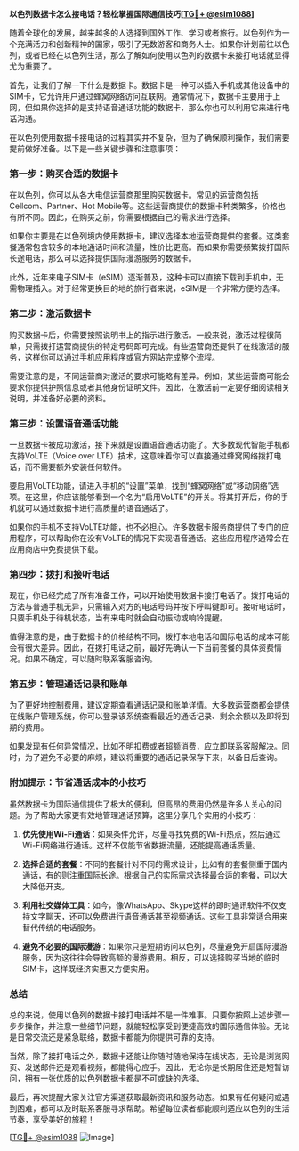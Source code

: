 **以色列数据卡怎么接电话？轻松掌握国际通信技巧[[TG💪+ @esim1088](https://t.me/s/esim1088)]**

随着全球化的发展，越来越多的人选择到国外工作、学习或者旅行。以色列作为一个充满活力和创新精神的国家，吸引了无数游客和商务人士。如果你计划前往以色列，或者已经在以色列生活，那么了解如何使用以色列的数据卡来接打电话就显得尤为重要了。

首先，让我们了解一下什么是数据卡。数据卡是一种可以插入手机或其他设备中的SIM卡，它允许用户通过蜂窝网络访问互联网。通常情况下，数据卡主要用于上网，但如果你选择的是支持语音通话功能的数据卡，那么你也可以利用它来进行电话沟通。

在以色列使用数据卡接电话的过程其实并不复杂，但为了确保顺利操作，我们需要提前做好准备。以下是一些关键步骤和注意事项：

### **第一步：购买合适的数据卡**
在以色列，你可以从各大电信运营商那里购买数据卡。常见的运营商包括Cellcom、Partner、Hot Mobile等。这些运营商提供的数据卡种类繁多，价格也有所不同。因此，在购买之前，你需要根据自己的需求进行选择。

如果你主要是在以色列境内使用数据卡，建议选择本地运营商提供的套餐。这类套餐通常包含较多的本地通话时间和流量，性价比更高。而如果你需要频繁拨打国际长途电话，那么可以选择提供国际漫游服务的数据卡。

此外，近年来电子SIM卡（eSIM）逐渐普及，这种卡可以直接下载到手机中，无需物理插入。对于经常更换目的地的旅行者来说，eSIM是一个非常方便的选择。

### **第二步：激活数据卡**
购买数据卡后，你需要按照说明书上的指示进行激活。一般来说，激活过程很简单，只需拨打运营商提供的特定号码即可完成。有些运营商还提供了在线激活的服务，这样你可以通过手机应用程序或官方网站完成整个流程。

需要注意的是，不同运营商对激活的要求可能略有差异。例如，某些运营商可能会要求你提供护照信息或者其他身份证明文件。因此，在激活前一定要仔细阅读相关说明，并准备好必要的资料。

### **第三步：设置语音通话功能**
一旦数据卡被成功激活，接下来就是设置语音通话功能了。大多数现代智能手机都支持VoLTE（Voice over LTE）技术，这意味着你可以直接通过蜂窝网络拨打电话，而不需要额外安装任何软件。

要启用VoLTE功能，请进入手机的“设置”菜单，找到“蜂窝网络”或“移动网络”选项。在这里，你应该能够看到一个名为“启用VoLTE”的开关。将其打开后，你的手机就可以通过数据卡进行高质量的语音通话了。

如果你的手机不支持VoLTE功能，也不必担心。许多数据卡服务商提供了专门的应用程序，可以帮助你在没有VoLTE的情况下实现语音通话。这些应用程序通常会在应用商店中免费提供下载。

### **第四步：拨打和接听电话**
现在，你已经完成了所有准备工作，可以开始使用数据卡接打电话了。拨打电话的方法与普通手机无异，只需输入对方的电话号码并按下呼叫键即可。接听电话时，只要手机处于待机状态，当有来电时就会自动振动或响铃提醒。

值得注意的是，由于数据卡的价格结构不同，拨打本地电话和国际电话的成本可能会有很大差异。因此，在拨打电话之前，最好先确认一下当前套餐的具体资费情况。如果不确定，可以随时联系客服咨询。

### **第五步：管理通话记录和账单**
为了更好地控制费用，建议定期查看通话记录和账单详情。大多数运营商都会提供在线账户管理系统，你可以登录该系统查看最近的通话记录、剩余余额以及即将到期的费用。

如果发现有任何异常情况，比如不明扣费或者超额消费，应立即联系客服解决。同时，为了避免不必要的麻烦，建议将重要的通话记录保存下来，以备日后查询。

### **附加提示：节省通话成本的小技巧**
虽然数据卡为国际通信提供了极大的便利，但高昂的费用仍然是许多人关心的问题。为了帮助大家更有效地管理通话预算，这里分享几个实用的小技巧：

1. **优先使用Wi-Fi通话**：如果条件允许，尽量寻找免费的Wi-Fi热点，然后通过Wi-Fi网络进行通话。这样不仅能节省数据流量，还能提高通话质量。
   
2. **选择合适的套餐**：不同的套餐针对不同的需求设计，比如有的套餐侧重于国内通话，有的则注重国际长途。根据自己的实际需求选择最合适的套餐，可以大大降低开支。

3. **利用社交媒体工具**：如今，像WhatsApp、Skype这样的即时通讯软件不仅支持文字聊天，还可以免费进行语音通话甚至视频通话。这些工具非常适合用来替代传统的电话服务。

4. **避免不必要的国际漫游**：如果你只是短期访问以色列，尽量避免开启国际漫游服务，因为这往往会导致高额的漫游费用。相反，可以选择购买当地的临时SIM卡，这样既经济实惠又方便实用。

### **总结**
总的来说，使用以色列的数据卡接打电话并不是一件难事。只要你按照上述步骤一步步操作，并注意一些细节问题，就能轻松享受到便捷高效的国际通信体验。无论是日常交流还是紧急联络，数据卡都能为你提供可靠的支持。

当然，除了接打电话之外，数据卡还能让你随时随地保持在线状态，无论是浏览网页、发送邮件还是观看视频，都能得心应手。因此，无论你是长期居住还是短暂访问，拥有一张优质的以色列数据卡都是不可或缺的选择。

最后，再次提醒大家关注官方渠道获取最新资讯和服务动态。如果有任何疑问或遇到困难，都可以及时联系客服寻求帮助。希望每位读者都能顺利适应以色列的生活节奏，享受美好的旅程！

[[TG💪+ @esim1088](https://t.me/s/esim1088) ![Image](https://i.postimg.cc/4NQfJmqS/Snipaste-2025-05-13-00-14-12.png)]